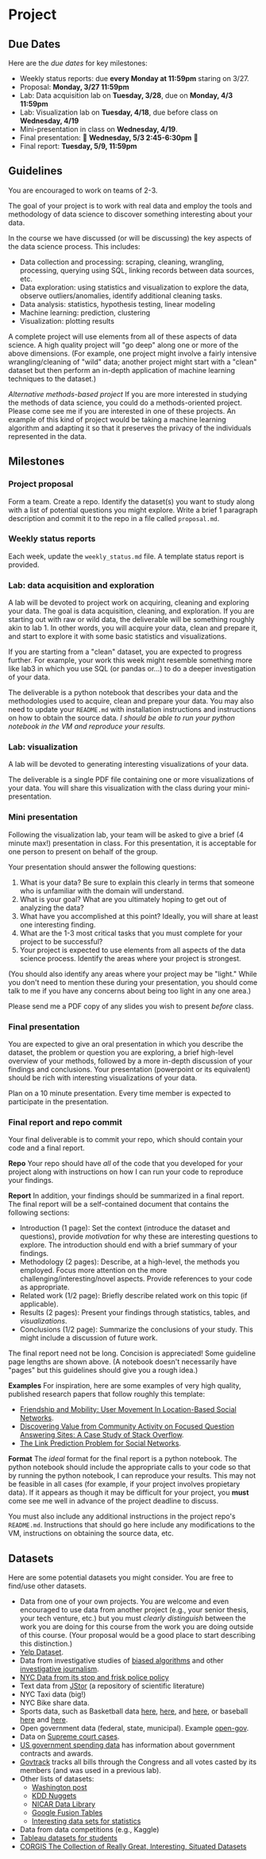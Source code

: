 # Project

## Due Dates

Here are the *due dates* for key milestones:

- Weekly status reports: due **every Monday at 11:59pm** staring on 3/27.
- Proposal: **Monday, 3/27 11:59pm**
- Lab: Data acquisition lab on **Tuesday, 3/28**, due on **Monday, 4/3 11:59pm**
- Lab: Visualization lab on **Tuesday, 4/18**, due before class on **Wednesday, 4/19**
- Mini-presentation in class on **Wednesday, 4/19**.
- Final presentation: :tada: **Wednesday, 5/3 2:45-6:30pm** :tada: 
- Final report: **Tuesday, 5/9, 11:59pm**

## Guidelines

You are encouraged to work on teams of 2-3.

The goal of your project is to work with real data and employ the tools and methodology of data science to discover something interesting about your data.  

In the course we have discussed (or will be discussing) the key aspects of the data science process.  This includes:

- Data collection and processing: scraping, cleaning, wrangling, processing, querying using SQL, linking records between data sources, etc.
- Data exploration: using statistics and visualization to explore the data, observe outliers/anomalies, identify additional cleaning tasks.
- Data analysis: statistics, hypothesis testing, linear modeling
- Machine learning: prediction, clustering
- Visualization: plotting results

A complete project will use elements from all of these aspects of data science.  A high quality project will "go deep" along one or more of the above dimensions.  (For example, one project might involve a fairly intensive wrangling/cleaning of "wild" data; another project might start with a "clean" dataset but then perform an in-depth application of machine learning techniques to the dataset.)

*Alternative methods-based project* If you are more interested in studying the methods of data science, you could do a methods-oriented project.  Please come see me if you are interested in one of these projects.  An example of this kind of project would be taking a machine learning algorithm and adapting it so that it preserves the privacy of the individuals represented in the data.  


## Milestones

### Project proposal

Form a team.  Create a repo.  Identify the dataset(s) you want to study along with a list of potential questions you might explore.  Write a brief 1 paragraph description and commit it to the repo in a file called `proposal.md`.

### Weekly status reports

Each week, update the `weekly_status.md` file.  A template status report is provided.

### Lab: data acquisition and exploration

A lab will be devoted to project work on acquiring, cleaning and exploring your data.  The goal is data acquisition, cleaning, and exploration.  If you are starting out with raw or wild data, the deliverable will be something roughly akin to lab 1.  In other words, you will acquire your data, clean and prepare it, and start to explore it with some basic statistics and visualizations.

If you are starting from a "clean" dataset, you are expected to progress further.  For example, your work this week might resemble something more like lab3 in which you use SQL (or pandas or...) to do a deeper investigation of your data.

The deliverable is a python notebook that describes your data and the methodologies used to acquire, clean and prepare your data.  You may also need to update your `README.md` with installation instructions and instructions on how to obtain the source data.  *I should be able to run your python notebook in the VM and reproduce your results.*

### Lab: visualization

A lab will be devoted to generating interesting visualizations of your data.

The deliverable is a single PDF file containing one or more visualizations of your data.  You will share this visualization with the class during your mini-presentation.

### Mini presentation

Following the visualization lab, your team will be asked to give a brief (4 minute max!) presentation in class.  For this presentation, it is acceptable for one person to present on behalf of the group.  

Your presentation should answer the following questions:

1. What is your data?  Be sure to explain this clearly in terms that someone who is unfamiliar with the domain will understand.  
2. What is your goal?  What are you ultimately hoping to get out of analyzing the data?
3. What have you accomplished at this point?  Ideally, you will share at least one interesting finding.
4. What are the 1-3 most critical tasks that you must complete for your project to be successful?
5. Your project is expected to use elements from all aspects of the data science process.  Identify the areas where your project is strongest.  

(You should also identify any areas where your project may be "light."  While you don't need to mention these during your presentation, you should come talk to me if you have any concerns about being too light in any one area.) 

Please send me a PDF copy of any slides you wish to present *before* class.

### Final presentation

You are expected to give an oral presentation in which you describe the dataset, the problem or question you are exploring, a brief high-level overview of your methods, followed by a more in-depth discussion of your findings and conclusions.  Your presentation (powerpoint or its equivalent) should be rich with interesting visualizations of your data.

Plan on a 10 minute presentation.  Every time member is expected to participate in the presentation.

### Final report and repo commit

Your final deliverable is to commit your repo, which should contain your code and a final report.

**Repo** Your repo should have *all* of the code that you developed for your project along with instructions on how I can run your code to reproduce your findings.

**Report** In addition, your findings should be summarized in a final report.  The final report will be a self-contained document that contains the following sections:

- Introduction (1 page): Set the context (introduce the dataset and questions), provide *motivation* for why these are interesting questions to explore.  The introduction should end with a brief summary of your findings.
- Methodology (2 pages): Describe, at a high-level, the methods you employed.  Focus more attention on the more challenging/interesting/novel aspects.  Provide references to your code as appropriate.
- Related work (1/2 page): Briefly describe related work on this topic (if applicable).
- Results (2 pages): Present your findings through statistics, tables, and *visualizations*.
- Conclusions (1/2 page): Summarize the conclusions of your study.  This might include a discussion of future work.

The final report need not be long.  Concision is appreciated!  Some guideline page lengths are shown above.  (A notebook doesn't necessarily have "pages" but this guidelines should give you a rough idea.)

**Examples** For inspiration, here are some examples of very high quality, published research papers that follow roughly this template:

- [Friendship and Mobility: User Movement In
Location-Based Social Networks](http://cs.stanford.edu/people/jure/pubs/mobile-kdd11.pdf).
- [Discovering Value from Community Activity on Focused
Question Answering Sites: A Case Study of Stack Overflow](http://www.cs.cornell.edu/home/kleinber/kdd12-qa.pdf).
- [The Link Prediction Problem for Social Networks](http://www.cs.cornell.edu/home/kleinber/link-pred.pdf).

**Format** The *ideal* format for the final report is a python notebook.  The python notebook should include the appropriate calls to your code so that by running the python notebook, I can reproduce your results.  This may not be feasible in all cases (for example, if your project involves propietary data).  If it appears as though it may be difficult for your project, you **must** come see me well in advance of the project deadline to discuss.

You must also include any additional instructions in the project repo's `README.md`.  Instructions that should go here include any modifications to the VM, instructions on obtaining the source data, etc.



## Datasets

Here are some potential datasets you might consider.  You are free to find/use other datasets.

- Data from one of your own projects.  You are welcome and even encouraged to use data from another project (e.g., your senior thesis, your tech venture, etc.) but you must *clearly distinguish* between the work you are doing for this course from the work you are doing outside of this course.  (Your proposal would be a good place to start describing this distinction.)
- [Yelp Dataset](https://www.yelp.com/dataset_challenge/).
- Data from investigative studies of [biased algorithms](https://www.propublica.org/article/machine-bias-risk-assessments-in-criminal-sentencing) and other [investigative journalism](https://www.propublica.org/data/).
- [NYC Data from its stop and frisk police policy](http://www.nyc.gov/html/nypd/html/analysis_and_planning/stop_question_and_frisk_report.shtml)
- Text data from [JStor](http://dfr.jstor.org/) (a repository of scientific literature)
- NYC Taxi data (big!)
- NYC Bike share data.
- Sports data, such as Basketball data [here](http://basketballvalue.com/downloads.php), [here](http://www.databasebasketball.com/stats_download.htm), and [here](http://www.sports-reference.com/data_use.html), or baseball [here](http://www.seanlahman.com/baseball-archive/statistics/) and [here](http://www.retrosheet.org/game.htm).
- Open government data (federal, state, municipal).  Example [open-gov](https://www.data.gov/open-gov/).
- Data on [Supreme court cases](http://scdb.wustl.edu/data.php).
- [US government spending data](https://www.usaspending.gov/Pages/Default.aspx) has information about government contracts and awards.
- [Govtrack](https://www.govtrack.us/developers) tracks all bills through the Congress and all votes casted by its members (and was used in a previous lab).
- Other lists of datasets:
	* [Washington post](http://www.washingtonpost.com/wp-srv/metro/data/datapost.html)
	* [KDD Nuggets](http://www.kdnuggets.com/datasets/index.html)
	* [NICAR Data Library](http://www.ire.org/nicar/database-library/)
	* [Google Fusion Tables](https://support.google.com/fusiontables/answer/2571232)
	* [Interesting data sets for statistics](http://rs.io/100-interesting-data-sets-for-statistics/)
- Data from data competitions (e.g., Kaggle)
- [Tableau datasets for students](https://community.tableau.com/community/students/overview)
- [CORGIS The Collection of Really Great, Interesting, Situated Datasets](http://think.cs.vt.edu/corgis/csv/index.html)
